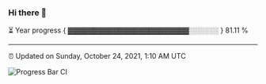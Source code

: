### Hi there 👋

⏳ Year progress { ▓▓▓▓▓▓▓▓▓▓▓▓▓▓▓▓▓▓▓▓▓▓▓▓░░░░░░ } 81.11 %

---

⏰ Updated on Sunday, October 24, 2021, 1:10 AM UTC

![Progress Bar CI](https://github.com/arthurbuhl/arthurbuhl/workflows/Progress%20Bar%20CI/badge.svg)
